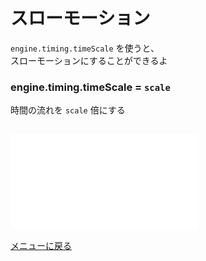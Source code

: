 # スローモーション


`engine.timing.timeScale` を使うと、  
スローモーションにすることができるよ


### engine.timing.timeScale = `scale`
時間の流れを `scale` 倍にする


## ![改造する](timescale/main.js)


[メニューに戻る](index.html)


